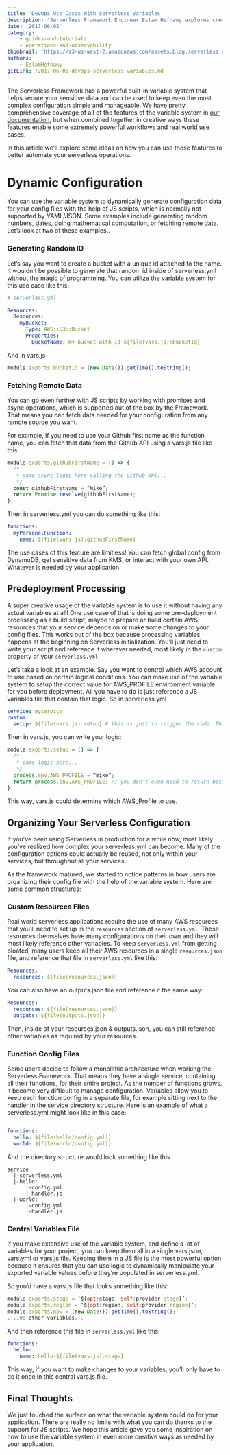 ```yaml
---
title: 'DevOps Use Cases With Serverless Variables'
description: 'Serverless Framework Engineer Eslam Hefnawy explores creative use cases for using Serverless Variables to optimize and automate operations.'
date: '2017-06-05'
category:
    - guides-and-tutorials
    - operations-and-observability
thumbnail: 'https://s3-us-west-2.amazonaws.com/assets.blog.serverless.com/variables.jpg'
authors:
    - EslamHefnawy
gitLink: /2017-06-05-devops-serverless-variables.md
---
```



The Serverless Framework has a powerful built-in variable system that helps secure your sensitive data and can be used to keep even the most complex configuration simple and manageable. We have pretty comprehensive coverage of all of the features of the variable system in [our documentation](https://serverless.com/framework/docs/providers/aws/guide/variables/#variables), but when combined together in creative ways these features enable some extremely powerful workflows and real world use cases.

In this article we’ll explore some ideas on how you can use these features to better automate your serverless operations.

# Dynamic Configuration
You can use the variable system to dynamically generate configuration data for your config files with the help of JS scripts, which is normally not supported by YAML/JSON. Some examples include generating random numbers, dates, doing mathematical computation, or fetching remote data. Let’s look at two of these examples..


### Generating Random ID
Let’s say you want to create a bucket with a unique id attached to the name. It wouldn’t be possible to generate that random id inside of serverless.yml without the magic of programming. You can utilize the variable system for this use case like this:

```yml
# serverless.yml

Resources:
  Resources:
    myBucket:
      Type: AWS::S3::Bucket
      Properties:
        BucketName: my-bucket-with-id-${file(vars.js):bucketId}
```

And in vars.js
```js
module.exports.bucketId = (new Date()).getTime().toString();
```

### Fetching Remote Data
You can go even further with JS scripts by working with promises and async operations, which is supported out of the box by the Framework. That means you can fetch data needed for your configuration from any remote source you want.

For example, if you need to use your Github first name as the function name, you can fetch that data from the Github API using a vars.js file like this:

```js
module.exports.githubFirstName = () => {
  /*
   * some async logic here calling the Github API...
   */
  const githubFirstName = “Mike”;
  return Promise.resolve(githubFirstName);
};
```
Then in serverless.yml you can do something like this:

```yml
functions:
  myPersonalFunction:
    name: ${file(vars.js):githubFirstName}
```
The use cases of this feature are limitless! You can fetch global config from DynamoDB, get sensitive data from KMS, or interact with your own API. Whatever is needed by your application.

## Predeployment Processing
A super creative usage of the variable system is to use it without having any actual variables at all! One use case of that is doing some pre-deployment processing as a build script, maybe to prepare or build certain AWS resources that your service depends on or make some changes to your config files. This works out of the box because processing variables happens at the beginning on Serverless initialization. You’ll just need to write your script and reference it wherever needed, most likely in the `custom` property of your `serverless.yml`.

Let’s take a look at an example. Say you want to control which AWS account to use based on certain logical conditions. You can make use of the variable system to setup the correct value for AWS_PROFILE environment variable for you before deployment. All you have to do is just reference a JS variables file that contain that logic. So in serverless.yml


```yml
service: myservice
custom:
  setup: ${file(vars.js):setup} # this is just to trigger the code. This var is not needed at all!
```
Then in vars.js, you can write your logic:


```js
module.exports.setup = () => {
  /*
   * some logic here...
   */
  process.env.AWS_PROFILE = “mike”;
  return process.env.AWS_PROFILE; // you don’t even need to return because you’d never use that value!
};
```
This way, vars.js could determine which AWS_Profile to use.

## Organizing Your Serverless Configuration
If you’ve been using Serverless in production for a while now, most likely you’ve realized how complex your serverless.yml can become. Many of the configuration options could actually be reused, not only within your services, but throughout all your services.

As the framework matured, we started to notice patterns in how users are organizing their config file with the help of the variable system. Here are some common structures:

### Custom Resources Files
Real world serverless applications require the use of many AWS resources that you’ll need to set up in the `resources` section of `serverless.yml`. Those resources themselves have many configurations on their own and they will most likely reference other variables. To keep `serverless.yml` from getting bloated, many users keep all their AWS resources in a single `resources.json` file, and reference that file in `serverless.yml` like this:

```yml
Resources:
  resources: ${file(resources.json)}
```
You can also have an outputs.json file and reference it the same way:

```yml
Resources:
  resources: ${file(resources.json)}
  outputs: ${file(outputs.json)}
```
Then, inside of your resources.json & outputs.json, you can still reference other variables as required by your resources.

### Function Config Files
Some users decide to follow a monolithic architecture when working the Serverless Framework. That means they have a single service, containing all their functions, for their entire project. As the number of functions grows, it become very difficult to manage configuration. Variables allow you to keep each function config in a separate file, for example sitting next to the handler in the service directory structure. Here is an example of what a serverless.yml might look like in this case:

```yml

functions:
  hello: ${file(hello/config.yml)}
  world: ${file(world/config.yml)}
```
And the directory structure would look something like this
```
service
  |-serverless.yml
  |-hello:
      |-config.yml
      |-handler.js
  |-world:
      |-config.yml
      |-handler.js
```

### Central Variables File
If you make extensive use of the variable system, and define a lot of variables for your project, you can keep them all in a single vars.json, vars.yml or vars.js file. Keeping them in a JS file is the most powerful option because it ensures that you can use logic to dynamically manipulate your exported variable values before they’re populated in serverless.yml.

So you’d have a vars.js file that looks something like this:

```js
module.exports.stage = ‘${opt:stage, self:provider.stage}’;
module.exports.region = ‘${opt:region, self:provider.region}’;
module.exports.now = (new Date()).getTime().toString();
...100 other variables...
```
And then reference this file in `serverless.yml` like this:


```yml
functions:
  hello:
    name: hello-${file(vars.js):stage}
```
This way, if you want to make changes to your variables, you’ll only have to do it once in this central vars.js file.


## Final Thoughts
We just touched the surface on what the variable system could do for your application. There are really no limits with what you can do thanks to the support for JS scripts. We hope this article gave you some inspiration on how to use the variable system in even more creative ways as needed by your application.
